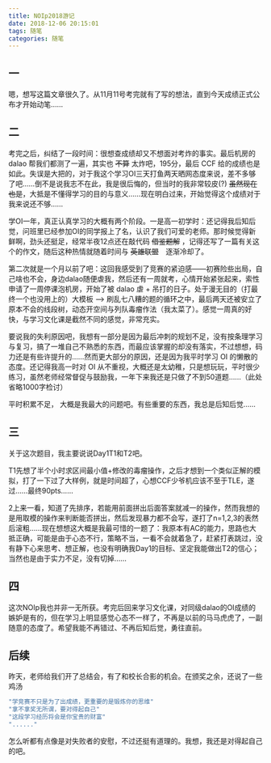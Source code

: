 ```yaml
---
title: NOIp2018游记
date: 2018-12-06 20:15:01
tags: 随笔
categories: 随笔
---
```

## 一

嗯，想写这篇文章很久了。从11月11号考完就有了写的想法，直到今天成绩正式公布才开始动笔……
<!--more-->


## 二

考完之后，纠结了一段时间：很想查成绩却又不想面对考炸的事实。最后机房的 dalao 帮我们都测了一遍，其实也 ~~不算~~ 太炸吧，195分，最后 CCF 给的成绩也是如此。失误是大把的，对于我这个学习OI三天打鱼两天晒网态度来说，差不多够了吧……倒不是说我志不在此，我是很后悔的，但当时的我非常较皮(?) ~~虽然现在也是~~，大抵是不懂得学习的目的与意义……现在明白过来，开始觉得这个成绩对于我来说还不够……

学OI一年，真正认真学习的大概有两个阶段。一是高一初学时：还记得我后知后觉，问班里已经参加OI的同学报上了名，认识了我们可爱的老师。那时候觉得新鲜啊，劲头还挺足，经常半夜12点还在敲代码 ~~借鉴题解~~ ，记得还写了一篇有关这个的作文，随后这种热情就随着时间与 ~~英雄联盟~~　逐渐冷却了。

第二次就是一个月以前了吧：这回我感受到了竞赛的紧迫感——初赛险些出局，自己啥也不会，身边dalao随便虐我，然后还有一周就考，心情开始紧张起来，索性申请了一周停课泡机房，开始了被 dalao 虐 + 吊打的日子。处于漫无目的（打最终一个也没用上的）大模板 --> 刷乱七八糟的题的循环之中，最后两天还被安立了原本不会的线段树，动态开空间与列队毒瘤作法（我太菜了）。感觉一周真的好快，与学习文化课是截然不同的感觉，非常充实。

要说我的失利原因吧，我想有一部分是因为最后冲刺的规划不足，没有按条理学习与复习，搞了一堆自己不熟悉的东西，而最应该掌握的却没有落实，不过想想，码力还是有些许提升的……然而更大部分的原因，还是因为我平时学习 OI 的懒散的态度。还记得我高一时对 OI 从不重视，大概还是太幼稚，只是想玩玩，平时很少练习，虽然老师经常督促与鼓励我，一年下来我还是只做了不到50道题……（此处省略1000字检讨）

平时积累不足， 大概是我最大的问题吧。有些重要的东西，我总是后知后觉……


## 三

关于这次题目，我主要说说Day1T1和T2吧。

T1先想了半个小时求区间最小值+修改的毒瘤操作，之后才想到一个类似正解的模拟，打了一下过了大样例，就是时间超了，心想CCF少爷机应该不至于TLE，遂过……最终90pts……

2上来一看，知道了先排序，若能用前面拼出后面答案就减一的操作，然而我想的是用取模的操作来判断能否拼出，然后发现暴力都不会写，遂打了n=1,2,3的表然后滚粗……现在想想这大概是我最可惜的一题了：我原本有AC的能力，思路也大抵正确，可能是由于心态不行，策略不当，一看不会就着急了，赶紧打表跳过，没有静下心来思考、想正解，也没有明确我Day1的目标、坚定我能做出T2的信心；当然也是由于实力不足，没有切掉……


## 四

这次NOIp我也并非一无所获。考完后回来学习文化课，对同级dalao的OI成绩的嫉妒是有的，但在学习上明显感觉心态不一样了，不再是以前的马马虎虎了，一副随意的态度了。希望我能不再错过、不再后知后觉，勇往直前。

## 后续

昨天，老师给我们开了总结会，有了和校长合影的机会。在颁奖之余，还说了一些鸡汤 

```c
"学竞赛不只是为了出成绩，更重要的是锻炼你的思维"
"拿不拿奖无所谓，要对得起自己"
"这段学习经历将会是你宝贵的财富"
"......"
```

怎么听都有点像是对失败者的安慰，不过还挺有道理的。我想，我还是对得起自己的吧。